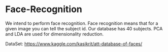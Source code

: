 # Face-Recognition
We intend to perform face recognition. Face recognition means that for a given image you can tell the subject id. Our database has 40 subjects.
PCA and LDA are used for dimensionality reduction.

DataSet: https://www.kaggle.com/kasikrit/att-database-of-faces/
